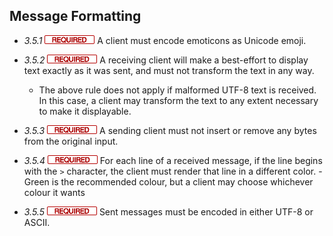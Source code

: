Message Formatting
------------------

- *3.5.1* ![](/badge/req.png) A client must encode emoticons as Unicode emoji.

- *3.5.2* ![](/badge/req.png) A receiving client will make a best-effort to display
  text exactly as it was sent, and must not transform the text in any way.
    - The above rule does not apply if malformed UTF-8 text is received. In
      this case, a client may transform the text to any extent necessary to
      make it displayable.

- *3.5.3* ![](/badge/req.png) A sending client must not insert or remove any bytes from
  the original input.

- *3.5.4* ![](/badge/req.png) For each line of a received message, if the line begins
  with the `>` character, the client must render that line in a different
  color.
    -Green is the recommended colour, but a client may choose whichever colour
    it wants

- *3.5.5* ![](/badge/req.png) Sent messages must be encoded in either UTF-8 or ASCII.
